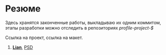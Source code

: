 # Резюме

<p>Здесь хранятся законченные работы, выкладываю их одним коммитом, этапы разработки можно отследить в репозиториях <em>profile-project-$</em></p>

Ссылка на проект, ссылка на макет.
<ol>
  <li><strong><a href="https://denisonepiece.github.io/lian/index.html">Lian</a></strong>, <a href="https://freebies.fluxes.com/lian-free-portfolio-template/">PSD</a></li>
</ol>
